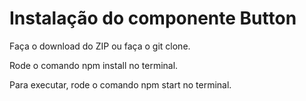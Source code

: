 # Instalação do componente Button

Faça o download do ZIP ou faça o git clone.

Rode o comando npm install no terminal.

Para executar, rode o comando npm start no terminal.
